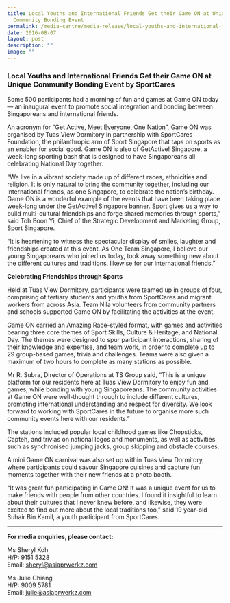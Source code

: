 ```yaml
---
title: Local Youths and International Friends Get their Game ON at Unique
  Community Bonding Event
permalink: /media-centre/media-release/local-youths-and-international-friends-get-their-game-on-at-unique/
date: 2016-08-07
layout: post
description: ""
image: ""
---
```

### **Local Youths and International Friends Get their Game ON at Unique Community Bonding Event by SportCares**

Some 500 participants had a morning of fun and games at Game ON today — an inaugural event to promote social integration and bonding between Singaporeans and international friends.

An acronym for “Get Active, Meet Everyone, One Nation”, Game ON was organised by Tuas View Dormitory in partnership with SportCares Foundation, the philanthropic arm of Sport Singapore that taps on sports as an enabler for social good. Game ON is also of GetActive! Singapore, a week-long sporting bash that is designed to have Singaporeans all celebrating National Day together.

“We live in a vibrant society made up of different races, ethnicities and religion. It is only natural to bring the community together, including our international friends, as one Singapore, to celebrate the nation’s birthday. Game ON is a wonderful example of the events that have been taking place week-long under the GetActive! Singapore banner. Sport gives us a way to build multi-cultural friendships and forge shared memories through sports,” said Toh Boon Yi, Chief of the Strategic Development and Marketing Group, Sport Singapore.

“It is heartening to witness the spectacular display of smiles, laughter and friendships created at this event. As One Team Singapore, I believe our young Singaporeans who joined us today, took away something new about the different cultures and traditions, likewise for our international friends.”

**Celebrating Friendships through Sports**

Held at Tuas View Dormitory, participants were teamed up in groups of four, comprising of tertiary students and youths from SportCares and migrant workers from across Asia. Team Nila volunteers from community partners and schools supported Game ON by facilitating the activities at the event.

Game ON carried an Amazing Race-styled format, with games and activities bearing three core themes of Sport Skills, Culture & Heritage, and National Day. The themes were designed to spur participant interactions, sharing of their knowledge and expertise, and team work, in order to complete up to 29 group-based games, trivia and challenges. Teams were also given a maximum of two hours to complete as many stations as possible.

Mr R. Subra, Director of Operations at TS Group said, “This is a unique platform for our residents here at Tuas View Dormitory to enjoy fun and games, while bonding with young Singaporeans. The community activities at Game ON were well-thought through to include different cultures, promoting international understanding and respect for diversity. We look forward to working with SportCares in the future to organise more such community events here with our residents.”

The stations included popular local childhood games like Chopsticks, Capteh, and trivias on national logos and monuments, as well as activities such as synchronised jumping jacks, group skipping and obstacle courses.

A mini Game ON carnival was also set up within Tuas View Dormitory, where participants could savour Singapore cuisines and capture fun moments together with their new friends at a photo booth.

“It was great fun participating in Game ON! It was a unique event for us to make friends with people from other countries. I found it insightful to learn about their cultures that I never knew before, and likewise, they were excited to find out more about the local traditions too,” said 19 year-old Suhair Bin Kamil, a youth participant from SportCares.

---

**For media enquiries, please contact:**
<br>

Ms Sheryl Koh<br>
H/P: 9151 5328<br>
Email: sheryl@asiaprwerkz.com

Ms Julie Chiang<br>
H/P: 9009 5781<br>
Email: julie@asiaprwerkz.com